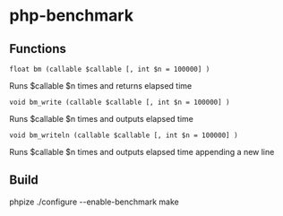 # php-benchmark

## Functions

    float bm (callable $callable [, int $n = 100000] )
Runs $callable $n times and returns elapsed time

    void bm_write (callable $callable [, int $n = 100000] )
Runs $callable $n times and outputs elapsed time

    void bm_writeln (callable $callable [, int $n = 100000] )
Runs $callable $n times and outputs elapsed time appending a new line

## Build

phpize
./configure --enable-benchmark
make
